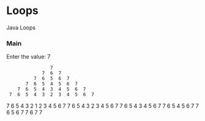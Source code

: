 # Loops
Java Loops

<h3>Main</h3>
Enter the value: 7

                    7
                 7  6  7
              7  6  5  6  7
           7  6  5  4  5  6  7
        7  6  5  4  3  4  5  6  7
     7  6  5  4  3  2  3  4  5  6  7
  7  6  5  4  3  2  1  2  3  4  5  6  7
     7  6  5  4  3  2  3  4  5  6  7
        7  6  5  4  3  4  5  6  7
           7  6  5  4  5  6  7
              7  6  5  6  7
                 7  6  7
                    7
                     

  
  
  
  
